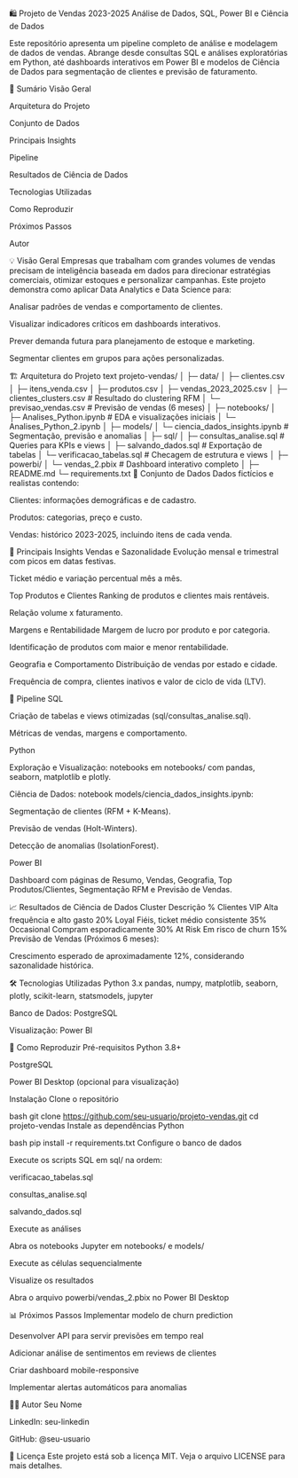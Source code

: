 🛍️ Projeto de Vendas 2023-2025
Análise de Dados, SQL, Power BI e Ciência de Dados

Este repositório apresenta um pipeline completo de análise e modelagem de dados de vendas.
Abrange desde consultas SQL e análises exploratórias em Python, até dashboards interativos em Power BI e modelos de Ciência de Dados para segmentação de clientes e previsão de faturamento.

📑 Sumário
Visão Geral

Arquitetura do Projeto

Conjunto de Dados

Principais Insights

Pipeline

Resultados de Ciência de Dados

Tecnologias Utilizadas

Como Reproduzir

Próximos Passos

Autor

💡 Visão Geral
Empresas que trabalham com grandes volumes de vendas precisam de inteligência baseada em dados
para direcionar estratégias comerciais, otimizar estoques e personalizar campanhas.
Este projeto demonstra como aplicar Data Analytics e Data Science para:

Analisar padrões de vendas e comportamento de clientes.

Visualizar indicadores críticos em dashboards interativos.

Prever demanda futura para planejamento de estoque e marketing.

Segmentar clientes em grupos para ações personalizadas.

🏗 Arquitetura do Projeto
text
projeto-vendas/
│
├─ data/
│   ├─ clientes.csv
│   ├─ itens_venda.csv
│   ├─ produtos.csv
│   ├─ vendas_2023_2025.csv
│   ├─ clientes_clusters.csv          # Resultado do clustering RFM
│   └─ previsao_vendas.csv            # Previsão de vendas (6 meses)
│
├─ notebooks/
│   ├─ Analises_Python.ipynb          # EDA e visualizações iniciais
│   └─ Analises_Python_2.ipynb
│
├─ models/
│   └─ ciencia_dados_insights.ipynb   # Segmentação, previsão e anomalias
│
├─ sql/
│   ├─ consultas_analise.sql          # Queries para KPIs e views
│   ├─ salvando_dados.sql             # Exportação de tabelas
│   └─ verificacao_tabelas.sql        # Checagem de estrutura e views
│
├─ powerbi/
│   └─ vendas_2.pbix                  # Dashboard interativo completo
│
├─ README.md
└─ requirements.txt
📂 Conjunto de Dados
Dados fictícios e realistas contendo:

Clientes: informações demográficas e de cadastro.

Produtos: categorias, preço e custo.

Vendas: histórico 2023-2025, incluindo itens de cada venda.

🔎 Principais Insights
Vendas e Sazonalidade
Evolução mensal e trimestral com picos em datas festivas.

Ticket médio e variação percentual mês a mês.

Top Produtos e Clientes
Ranking de produtos e clientes mais rentáveis.

Relação volume x faturamento.

Margens e Rentabilidade
Margem de lucro por produto e por categoria.

Identificação de produtos com maior e menor rentabilidade.

Geografia e Comportamento
Distribuição de vendas por estado e cidade.

Frequência de compra, clientes inativos e valor de ciclo de vida (LTV).

🔬 Pipeline
SQL

Criação de tabelas e views otimizadas (sql/consultas_analise.sql).

Métricas de vendas, margens e comportamento.

Python

Exploração e Visualização: notebooks em notebooks/ com pandas, seaborn, matplotlib e plotly.

Ciência de Dados: notebook models/ciencia_dados_insights.ipynb:

Segmentação de clientes (RFM + K-Means).

Previsão de vendas (Holt-Winters).

Detecção de anomalias (IsolationForest).

Power BI

Dashboard com páginas de Resumo, Vendas, Geografia, Top Produtos/Clientes, Segmentação RFM e Previsão de Vendas.

📈 Resultados de Ciência de Dados
Cluster	Descrição	% Clientes
VIP	Alta frequência e alto gasto	20%
Loyal	Fiéis, ticket médio consistente	35%
Occasional	Compram esporadicamente	30%
At Risk	Em risco de churn	15%
Previsão de Vendas (Próximos 6 meses):

Crescimento esperado de aproximadamente 12%, considerando sazonalidade histórica.

🛠 Tecnologias Utilizadas
Python 3.x
pandas, numpy, matplotlib, seaborn, plotly,
scikit-learn, statsmodels, jupyter

Banco de Dados: PostgreSQL

Visualização: Power BI

🚀 Como Reproduzir
Pré-requisitos
Python 3.8+

PostgreSQL

Power BI Desktop (opcional para visualização)

Instalação
Clone o repositório

bash
git clone https://github.com/seu-usuario/projeto-vendas.git
cd projeto-vendas
Instale as dependências Python

bash
pip install -r requirements.txt
Configure o banco de dados

Execute os scripts SQL em sql/ na ordem:

verificacao_tabelas.sql

consultas_analise.sql

salvando_dados.sql

Execute as análises

Abra os notebooks Jupyter em notebooks/ e models/

Execute as células sequencialmente

Visualize os resultados

Abra o arquivo powerbi/vendas_2.pbix no Power BI Desktop

📊 Próximos Passos
Implementar modelo de churn prediction

Desenvolver API para servir previsões em tempo real

Adicionar análise de sentimentos em reviews de clientes

Criar dashboard mobile-responsive

Implementar alertas automáticos para anomalias

👨‍💻 Autor
Seu Nome

LinkedIn: seu-linkedin

GitHub: @seu-usuario

📄 Licença
Este projeto está sob a licença MIT. Veja o arquivo LICENSE para mais detalhes.

